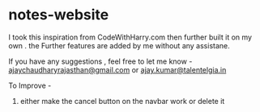 # notes-website

I took this inspiration from CodeWithHarry.com
then further built it on my own .
the Further features are added by me without any assistane.

If you have any suggestions , feel free to let me know - ajaychaudharyrajasthan@gmail.com or ajay.kumar@talentelgia.in

To Improve -
1. either make the cancel button on the navbar work or delete it
